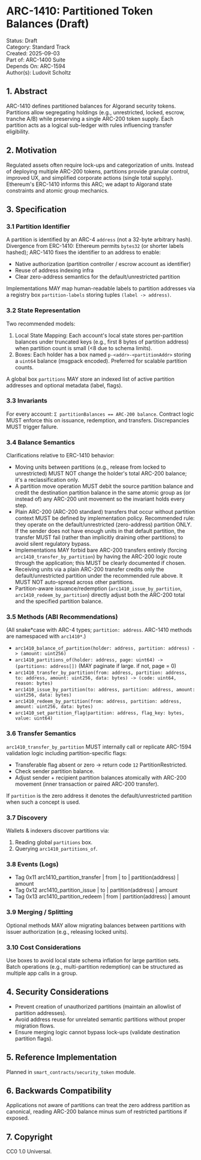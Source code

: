 # ARC-1410: Partitioned Token Balances (Draft)

Status: Draft  
Category: Standard Track  
Created: 2025-09-03  
Part of: ARC-1400 Suite  
Depends On: ARC-1594  
Author(s): Ludovit Scholtz

## 1. Abstract

ARC-1410 defines partitioned balances for Algorand security tokens. Partitions allow segregating holdings (e.g., unrestricted, locked, escrow, tranche A/B) while preserving a single ARC-200 token supply. Each partition acts as a logical sub-ledger with rules influencing transfer eligibility.

## 2. Motivation

Regulated assets often require lock-ups and categorization of units. Instead of deploying multiple ARC-200 tokens, partitions provide granular control, improved UX, and simplified corporate actions (single total supply). Ethereum's ERC-1410 informs this ARC; we adapt to Algorand state constraints and atomic group mechanics.

## 3. Specification

### 3.1 Partition Identifier

A partition is identified by an ARC-4 `address` (not a 32-byte arbitrary hash). Divergence from ERC-1410: Ethereum permits `bytes32` (or shorter labels hashed); ARC-1410 fixes the identifier to an address to enable:

- Native authorization (partition controller / escrow account as identifier)
- Reuse of address indexing infra
- Clear zero-address semantics for the default/unrestricted partition

Implementations MAY map human-readable labels to partition addresses via a registry box `partition-labels` storing tuples `(label -> address)`.

### 3.2 State Representation

Two recommended models:

1. Local State Mapping: Each account's local state stores per-partition balances under truncated keys (e.g., first 8 bytes of partition address) when partition count is small (<8 due to schema limits).
2. Boxes: Each holder has a box named `p-<addr>-<partitionAddr>` storing a `uint64` balance (msgpack encoded). Preferred for scalable partition counts.

A global box `partitions` MAY store an indexed list of active partition addresses and optional metadata (label, flags).

### 3.3 Invariants

For every account: `Σ partitionBalances == ARC-200 balance`. Contract logic MUST enforce this on issuance, redemption, and transfers. Discrepancies MUST trigger failure.

### 3.4 Balance Semantics

Clarifications relative to ERC-1410 behavior:

- Moving units between partitions (e.g., release from locked to unrestricted) MUST NOT change the holder's total ARC-200 balance; it's a reclassification only.
- A partition move operation MUST debit the source partition balance and credit the destination partition balance in the same atomic group as (or instead of) any ARC-200 unit movement so the invariant holds every step.
- Plain ARC-200 (ARC-200 standard) transfers that occur without partition context MUST be defined by implementation policy. Recommended rule: they operate on the default/unrestricted (zero-address) partition ONLY. If the sender does not have enough units in that default partition, the transfer MUST fail (rather than implicitly draining other partitions) to avoid silent regulatory bypass.
- Implementations MAY forbid bare ARC-200 transfers entirely (forcing `arc1410_transfer_by_partition`) by having the ARC-200 logic route through the application; this MUST be clearly documented if chosen.
- Receiving units via a plain ARC-200 transfer credits only the default/unrestricted partition under the recommended rule above. It MUST NOT auto-spread across other partitions.
- Partition-aware issuance/redemption (`arc1410_issue_by_partition`, `arc1410_redeem_by_partition`) directly adjust both the ARC-200 total and the specified partition balance.

### 3.5 Methods (ABI Recommendations)

(All snake*case with ARC-4 types; `partition: address`. ARC-1410 methods are namespaced with `arc1410*`.)

- `arc1410_balance_of_partition(holder: address, partition: address) -> (amount: uint256)`
- `arc1410_partitions_of(holder: address, page: uint64) -> (partitions: address[])` (MAY paginate if large. if not, page = 0)
- `arc1410_transfer_by_partition(from: address, partition: address, to: address, amount: uint256, data: bytes) -> (code: uint64, reason: bytes)`
- `arc1410_issue_by_partition(to: address, partition: address, amount: uint256, data: bytes)`
- `arc1410_redeem_by_partition(from: address, partition: address, amount: uint256, data: bytes)`
- `arc1410_set_partition_flag(partition: address, flag_key: bytes, value: uint64)`

### 3.6 Transfer Semantics

`arc1410_transfer_by_partition` MUST internally call or replicate ARC-1594 validation logic including partition-specific flags:

- Transferable flag absent or zero -> return code `12` PartitionRestricted.
- Check sender partition balance.
- Adjust sender + recipient partition balances atomically with ARC-200 movement (inner transaction or paired ARC-200 transfer).

If `partition` is the zero address it denotes the default/unrestricted partition when such a concept is used.

### 3.7 Discovery

Wallets & indexers discover partitions via:

1. Reading global `partitions` box.
2. Querying `arc1410_partitions_of`.

### 3.8 Events (Logs)

- Tag 0x11 arc1410_partition_transfer | from | to | partition(address) | amount
- Tag 0x12 arc1410_partition_issue | to | partition(address) | amount
- Tag 0x13 arc1410_partition_redeem | from | partition(address) | amount

### 3.9 Merging / Splitting

Optional methods MAY allow migrating balances between partitions with issuer authorization (e.g., releasing locked units).

### 3.10 Cost Considerations

Use boxes to avoid local state schema inflation for large partition sets. Batch operations (e.g., multi-partition redemption) can be structured as multiple app calls in a group.

## 4. Security Considerations

- Prevent creation of unauthorized partitions (maintain an allowlist of partition addresses).
- Avoid address reuse for unrelated semantic partitions without proper migration flows.
- Ensure merging logic cannot bypass lock-ups (validate destination partition flags).

## 5. Reference Implementation

Planned in `smart_contracts/security_token` module.

## 6. Backwards Compatibility

Applications not aware of partitions can treat the zero address partition as canonical, reading ARC-200 balance minus sum of restricted partitions if exposed.

## 7. Copyright

CC0 1.0 Universal.
